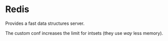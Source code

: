Redis
=====

Provides a fast data structures server.

The custom conf increases the limit for intsets (they use _way_ less memory).